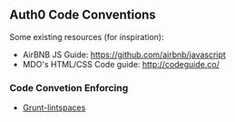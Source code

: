 ## Auth0 Code Conventions

Some existing resources (for inspiration): 
 * AirBNB JS Guide: https://github.com/airbnb/javascript
 * MDO's HTML/CSS Code guide: http://codeguide.co/

### Code Convetion Enforcing
 * [Grunt-lintspaces](https://github.com/schorfES/grunt-lintspaces)

